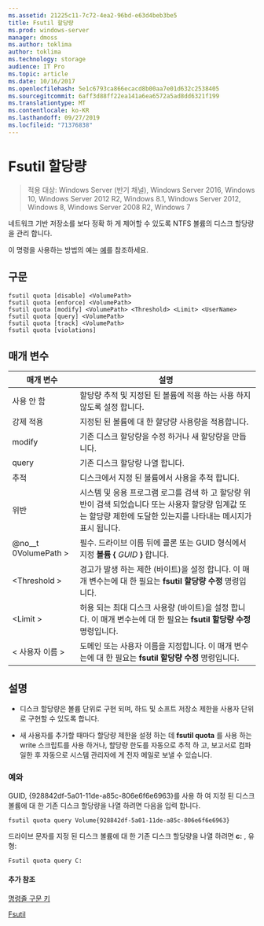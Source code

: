 ```yaml
---
ms.assetid: 21225c11-7c72-4ea2-96bd-e63d4beb3be5
title: Fsutil 할당량
ms.prod: windows-server
manager: dmoss
ms.author: toklima
author: toklima
ms.technology: storage
audience: IT Pro
ms.topic: article
ms.date: 10/16/2017
ms.openlocfilehash: 5e1c6793ca866ecacd8b00aa7e01d632c2538405
ms.sourcegitcommit: 6aff3d88ff22ea141a6ea6572a5ad8dd6321f199
ms.translationtype: MT
ms.contentlocale: ko-KR
ms.lasthandoff: 09/27/2019
ms.locfileid: "71376838"
---
```

# <a name="fsutil-quota"></a>Fsutil 할당량
>적용 대상: Windows Server (반기 채널), Windows Server 2016, Windows 10, Windows Server 2012 R2, Windows 8.1, Windows Server 2012, Windows 8, Windows Server 2008 R2, Windows 7

네트워크 기반 저장소를 보다 정확 하 게 제어할 수 있도록 NTFS 볼륨의 디스크 할당량을 관리 합니다.

이 명령을 사용하는 방법의 예는 [예](#BKMK_examples)를 참조하세요.

## <a name="syntax"></a>구문

```
fsutil quota [disable] <VolumePath>
fsutil quota [enforce] <VolumePath>
fsutil quota [modify] <VolumePath> <Threshold> <Limit> <UserName>
fsutil quota [query] <VolumePath>
fsutil quota [track] <VolumePath>
fsutil quota [violations]
```

## <a name="parameters"></a>매개 변수

|   매개 변수   |                                                                                    설명                                                                                    |
|---------------|-----------------------------------------------------------------------------------------------------------------------------------------------------------------------------------|
|    사용 안 함    |                                                         할당량 추적 및 지정된 된 볼륨에 적용 하는 사용 하지 않도록 설정 합니다.                                                          |
|    강제 적용    |                                                                   지정된 된 볼륨에 대 한 할당량 사용량을 적용합니다.                                                                   |
|    modify     |                                                              기존 디스크 할당량을 수정 하거나 새 할당량을 만듭니다.                                                              |
|     query     |                                                                            기존 디스크 할당량 나열 합니다.                                                                            |
|     추적     |                                                                    디스크에서 지정 된 볼륨에서 사용을 추적 합니다.                                                                     |
|  위반   | 시스템 및 응용 프로그램 로그를 검색 하 고 할당량 위반이 검색 되었습니다 또는 사용자 할당량 임계값 또는 할당량 제한에 도달한 있는지를 나타내는 메시지가 표시 됩니다. |
| @no__t 0VolumePath > |                                  필수. 드라이브 이름 뒤에 콜론 또는 GUID 형식에서 지정 **볼륨 {** <em>GUID</em> **}** 합니다.                                  |
| \<Threshold >  |                            경고가 발생 하는 제한 (바이트)을 설정 합니다. 이 매개 변수는에 대 한 필요는 **fsutil 할당량 수정** 명령입니다.                            |
|   \<Limit >    |                                허용 되는 최대 디스크 사용량 (바이트)을 설정 합니다. 이 매개 변수는에 대 한 필요는 **fsutil 할당량 수정** 명령입니다.                                |
|  \< 사용자 이름 >  |                                      도메인 또는 사용자 이름을 지정합니다. 이 매개 변수는에 대 한 필요는 **fsutil 할당량 수정** 명령입니다.                                       |

## <a name="remarks"></a>설명

-   디스크 할당량은 볼륨 단위로 구현 되며, 하드 및 소프트 저장소 제한을 사용자 단위로 구현할 수 있도록 합니다.

-   새 사용자를 추가할 때마다 할당량 제한을 설정 하는 데 **fsutil quota** 를 사용 하는 write 스크립트를 사용 하거나, 할당량 한도를 자동으로 추적 하 고, 보고서로 컴파일한 후 자동으로 시스템 관리자에 게 전자 메일로 보낼 수 있습니다.

### <a name="BKMK_examples"></a>예와
GUID, {928842df-5a01-11de-a85c-806e6f6e6963}를 사용 하 여 지정 된 디스크 볼륨에 대 한 기존 디스크 할당량을 나열 하려면 다음을 입력 합니다.

```
fsutil quota query Volume{928842df-5a01-11de-a85c-806e6f6e6963}
```

드라이브 문자를 지정 된 디스크 볼륨에 대 한 기존 디스크 할당량을 나열 하려면 **c:** , 유형:

```
Fsutil quota query C:
```

#### <a name="additional-references"></a>추가 참조
[명령줄 구문 키](Command-Line-Syntax-Key.md)

[Fsutil](Fsutil.md)


